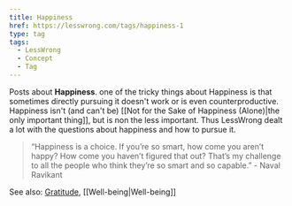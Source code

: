 ```yaml
---
title: Happiness
href: https://lesswrong.com/tags/happiness-1
type: tag
tags:
  - LessWrong
  - Concept
  - Tag
---
```


Posts about **Happiness**. one of the tricky things about Happiness is that sometimes directly pursuing it doesn't work or is even counterproductive. Happiness isn't (and can't be) [[Not for the Sake of Happiness (Alone)|the only important thing]], but is non the less important. Thus LessWrong dealt a lot with the questions about happiness and how to pursue it.

> “Happiness is a choice. If you’re so smart, how come you aren’t happy? How come you haven’t figured that out? That’s my challenge to all the people who think they’re so smart and so capable.” - Naval Ravikant

See also: [Gratitude](https://www.lesswrong.com/tag/gratitude), [[Well-being|Well-being]]